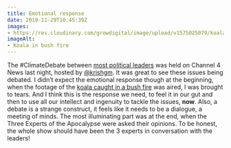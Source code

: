 ```yaml
---
title: Emotional response
date: 2019-11-29T10:45:39Z
images:
- https://res.cloudinary.com/growdigital/image/upload/v1575025079/koala.jpg
imageAlt:
- Koala in bush fire
---
```


The #ClimateDebate between [most political leaders](https://www.theguardian.com/politics/2019/nov/28/tories-left-on-ice-in-tv-debate-as-leaders-vie-for-climate-credentials) was held on Channel 4 News last night, hosted by [@krishgm](https://twitter.com/krishgm). It was great to see these issues being debated. I didn’t expect the emotional response though at the beginning, when the footage of the [koala caught in a bush fire](https://www.bbc.co.uk/news/video_and_audio/headlines/50482858/koala-rescued-from-fire-in-australia) was aired, I was brought to tears. And I think this is the response we need, to feel it in our gut and then to use all our intellect and ingenuity to tackle the issues, **now**. Also, a debate is a strange construct, it feels like it needs to be a dialogue, a meeting of minds. The most illuminating part was at the end, when the Three Experts of the Apocalypse were asked their opinions. To be honest, the whole show should have been the 3 experts in conversation with the leaders!
